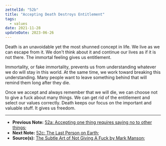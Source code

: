 ```yaml
---
zettelId: "52b"
title: "Accepting Death Destroys Entitlement"
tags:
  - values
date: 2021-11-28
updateDate: 2023-06-26
---
```


Death is an unavoidable yet the most shunned concept in life. We live as we can escape from it. We don't think about it and continue our lives as if it is not there. The immortal feeling gives us entitlement.

Immortality, or fake immortality, prevents us from understanding whatever we do will stay in this world. At the same time, we work toward breaking this understanding. Many people want to leave something behind that will remind them long after they die.

Once we accept and always remember that we will die, we can choose not to give a fuck about many things. We can get rid of the entitlement and select our values correctly. Death keeps our focus on the important and valuable stuff. It gives us freedom.

---

- **Previous Note:** [52a: Accepting one thing requires saying no to other things](/notes/52a/);
- **Next Note:** [52c: The Last Person on Earth](/notes/52c/);
- **Source(s):** [The Subtle Art of Not Giving A Fuck by Mark Manson](/books/the-subtle-art-of-not-giving-a-fuck-by-mark-manson-book-summary-review-and-notes/);
